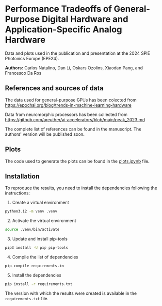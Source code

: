 # Performance Tradeoffs of General-Purpose Digital Hardware and Application-Specific Analog Hardware

Data and plots used in the publication and presentation at the 2024 SPIE Photonics Europe (EPE24).

__Authors:__ Carlos Natalino, Dan Li, Oskars Ozolins, Xiaodan Pang, and Francesco Da Ros

## References and sources of data

The data used for general-purpose GPUs has been colected from https://epochai.org/blog/trends-in-machine-learning-hardware

Data from neuromorphic processors has been collected from https://github.com/areuther/ai-accelerators/blob/main/peak_2023.md

The complete list of references can be found in the manuscript. The authors' version will be published soon.

## Plots

The code used to generate the plots can be found in the [plots.ipynb](plots.ipynb) file.

## Installation

To reproduce the results, you need to install the dependencies following the instructions:

1. Create a virtual environment

```bash
python3.12 -m venv .venv
```

2. Activate the virtual environment

```bash
source .venv/bin/activate
```

3. Update and install pip-tools

```bash
pip3 install -U pip pip-tools
```

4. Compile the list of dependencies

```bash
pip-compile requirements.in
```

5. Install the dependencies

```bash
pip install -r requirements.txt
```

The version with which the results were created is available in the `requirements.txt` file.
